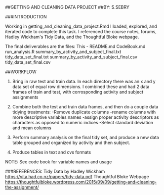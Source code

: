 ##GETTING AND CLEANING DATA PROJECT
##BY: S.SEBRY

###INTRODUCTION

Working in getting_and_cleaning_data_project.Rmd I loaded, explored, and iterated code to complete this task.  I referenced the course notes, forums, Hadley Wickham's Tidy Data, and the Thoughtful Bloke webpage.  

The final deliverables are the files:
  This - README.md
  CodeBook.md
  run_analysis.R
  summary_by_activity_and_subject_final.txt
  tidy_data_set_final.txt
  summary_by_activity_and_subject_final.csv
  tidy_data_set_final.csv
  

##WORKFLOW


1.  Bring in raw test and train data.  In each directory there was an x and y data set of equal row dimensions.  I combined these and had 2 data frames of train and test, with corrosponding activity and subject assignments

2.  Combine both the test and train data frames, and then do a couple data tidying treatments:
  -Remove duplicate columns
  -rename columns with more descriptive variables names
  -assign proper activity descriptors as characters as opposed to numeric indices
  -Select standard deviation and mean columns

3. Perform summary analysis on the final tidy set, and produce a new data table grouped and organized by activity and then subject.

4. Produce tables in text and cvs formats


NOTE: See code book for variable names and usage


###REFERENCES:
Tidy Data by Hadley Wickham
https://vita.had.co.nz/papers/tidy-data.pdf
Thoughtful Bloke Webpage
https://thoughtfulbloke.wordpress.com/2015/09/09/getting-and-cleaning-the-assignment/